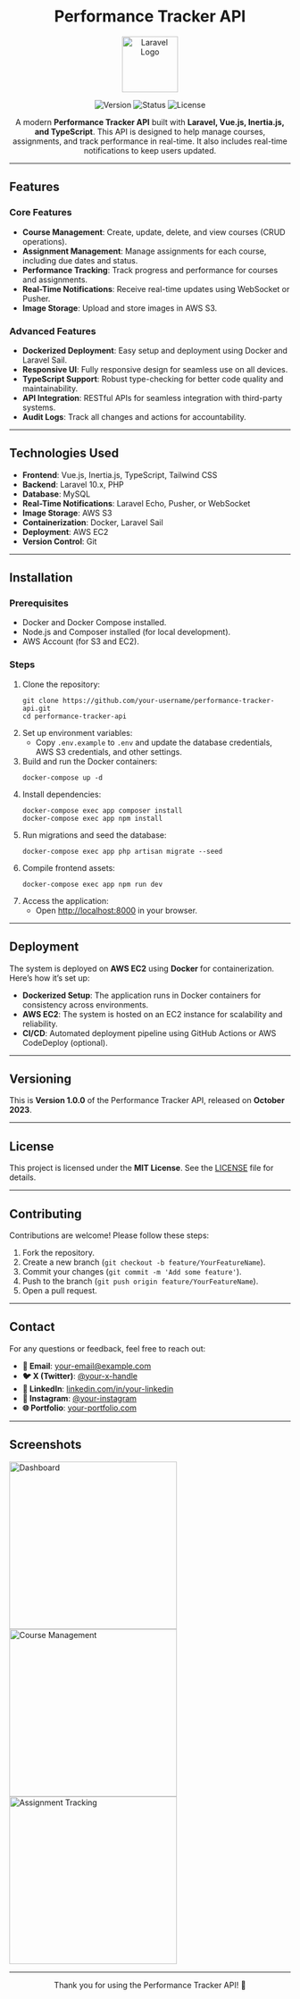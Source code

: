 <h1 align="center">Performance Tracker API</h1>

<p align="center">
  <img src="https://laravel.com/img/logomark.min.svg" alt="Laravel Logo" width="100">
</p>

<p align="center">
  <img src="https://img.shields.io/badge/version-1.0.0-blue" alt="Version">
  <img src="https://img.shields.io/badge/status-production-green" alt="Status">
  <img src="https://img.shields.io/badge/license-MIT-orange" alt="License">
</p>

<p align="center">
  A modern <strong>Performance Tracker API</strong> built with <strong>Laravel, Vue.js, Inertia.js, and TypeScript</strong>. This API is designed to help manage courses, assignments, and track performance in real-time. It also includes real-time notifications to keep users updated.
</p>

---

<h2>Features</h2>

<h3>Core Features</h3>
<ul>
  <li><strong>Course Management</strong>: Create, update, delete, and view courses (CRUD operations).</li>
  <li><strong>Assignment Management</strong>: Manage assignments for each course, including due dates and status.</li>
  <li><strong>Performance Tracking</strong>: Track progress and performance for courses and assignments.</li>
  <li><strong>Real-Time Notifications</strong>: Receive real-time updates using WebSocket or Pusher.</li>
  <li><strong>Image Storage</strong>: Upload and store images in AWS S3.</li>
</ul>

<h3>Advanced Features</h3>
<ul>
  <li><strong>Dockerized Deployment</strong>: Easy setup and deployment using Docker and Laravel Sail.</li>
  <li><strong>Responsive UI</strong>: Fully responsive design for seamless use on all devices.</li>
  <li><strong>TypeScript Support</strong>: Robust type-checking for better code quality and maintainability.</li>
  <li><strong>API Integration</strong>: RESTful APIs for seamless integration with third-party systems.</li>
  <li><strong>Audit Logs</strong>: Track all changes and actions for accountability.</li>
</ul>

---

<h2>Technologies Used</h2>
<ul>
  <li><strong>Frontend</strong>: Vue.js, Inertia.js, TypeScript, Tailwind CSS</li>
  <li><strong>Backend</strong>: Laravel 10.x, PHP</li>
  <li><strong>Database</strong>: MySQL</li>
  <li><strong>Real-Time Notifications</strong>: Laravel Echo, Pusher, or WebSocket</li>
  <li><strong>Image Storage</strong>: AWS S3</li>
  <li><strong>Containerization</strong>: Docker, Laravel Sail</li>
  <li><strong>Deployment</strong>: AWS EC2</li>
  <li><strong>Version Control</strong>: Git</li>
</ul>

---

<h2>Installation</h2>

<h3>Prerequisites</h3>
<ul>
  <li>Docker and Docker Compose installed.</li>
  <li>Node.js and Composer installed (for local development).</li>
  <li>AWS Account (for S3 and EC2).</li>
</ul>

<h3>Steps</h3>
<ol>
  <li>Clone the repository:
    <pre><code>git clone https://github.com/your-username/performance-tracker-api.git
cd performance-tracker-api</code></pre>
  </li>
  <li>Set up environment variables:
    <ul>
      <li>Copy <code>.env.example</code> to <code>.env</code> and update the database credentials, AWS S3 credentials, and other settings.</li>
    </ul>
  </li>
  <li>Build and run the Docker containers:
    <pre><code>docker-compose up -d</code></pre>
  </li>
  <li>Install dependencies:
    <pre><code>docker-compose exec app composer install
docker-compose exec app npm install</code></pre>
  </li>
  <li>Run migrations and seed the database:
    <pre><code>docker-compose exec app php artisan migrate --seed</code></pre>
  </li>
  <li>Compile frontend assets:
    <pre><code>docker-compose exec app npm run dev</code></pre>
  </li>
  <li>Access the application:
    <ul>
      <li>Open <a href="http://localhost:8000" target="_blank">http://localhost:8000</a> in your browser.</li>
    </ul>
  </li>
</ol>

---

<h2>Deployment</h2>
<p>
  The system is deployed on <strong>AWS EC2</strong> using <strong>Docker</strong> for containerization. Here’s how it’s set up:
</p>
<ul>
  <li><strong>Dockerized Setup</strong>: The application runs in Docker containers for consistency across environments.</li>
  <li><strong>AWS EC2</strong>: The system is hosted on an EC2 instance for scalability and reliability.</li>
  <li><strong>CI/CD</strong>: Automated deployment pipeline using GitHub Actions or AWS CodeDeploy (optional).</li>
</ul>

---

<h2>Versioning</h2>
<p>
  This is <strong>Version 1.0.0</strong> of the Performance Tracker API, released on <strong>October 2023</strong>.
</p>

---

<h2>License</h2>
<p>
  This project is licensed under the <strong>MIT License</strong>. See the <a href="LICENSE" target="_blank">LICENSE</a> file for details.
</p>

---

<h2>Contributing</h2>
<p>
  Contributions are welcome! Please follow these steps:
</p>
<ol>
  <li>Fork the repository.</li>
  <li>Create a new branch (<code>git checkout -b feature/YourFeatureName</code>).</li>
  <li>Commit your changes (<code>git commit -m 'Add some feature'</code>).</li>
  <li>Push to the branch (<code>git push origin feature/YourFeatureName</code>).</li>
  <li>Open a pull request.</li>
</ol>

---

<h2>Contact</h2>
<p>
  For any questions or feedback, feel free to reach out:
</p>
<ul>
  <li><strong>📧 Email</strong>: <a href="mailto:your-email@example.com" target="_blank">your-email@example.com</a></li>
  <li><strong>🐦 X (Twitter)</strong>: <a href="https://twitter.com/your-x-handle" target="_blank">@your-x-handle</a></li>
  <li><strong>🔗 LinkedIn</strong>: <a href="https://linkedin.com/in/your-linkedin" target="_blank">linkedin.com/in/your-linkedin</a></li>
  <li><strong>📸 Instagram</strong>: <a href="https://instagram.com/your-instagram" target="_blank">@your-instagram</a></li>
  <li><strong>🌐 Portfolio</strong>: <a href="https://your-portfolio.com" target="_blank">your-portfolio.com</a></li>
</ul>

---

<h2>Screenshots</h2>
<p>
  <img src="/screenshots/dashboard.png" alt="Dashboard" width="300">
  <img src="/screenshots/course-management.png" alt="Course Management" width="300">
  <img src="/screenshots/assignment-tracking.png" alt="Assignment Tracking" width="300">
</p>

---

<p align="center">
  Thank you for using the Performance Tracker API! 🚀
</p>
